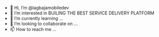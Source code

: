 - 👋 Hi, I’m @lagbajamobiledev
- 👀 I’m interested in BUILING THE BEST SERVICE DELIVERY PLATFORM
- 🌱 I’m currently learning ...
- 💞️ I’m looking to collaborate on ...
- 📫 How to reach me ...

<!---
lagbajamobiledev/lagbajamobiledev is a ✨ special ✨ repository because its `README.md` (this file) appears on your GitHub profile.
You can click the Preview link to take a look at your changes.
--->
